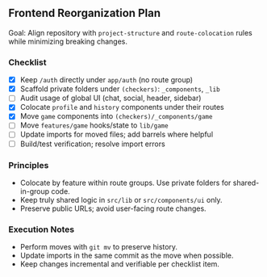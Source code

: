 ## Frontend Reorganization Plan

Goal: Align repository with `project-structure` and `route-colocation` rules while minimizing breaking changes.

### Checklist

- [x] Keep `/auth` directly under `app/auth` (no route group)
- [x] Scaffold private folders under `(checkers)`: `_components`, `_lib`
- [ ] Audit usage of global UI (chat, social, header, sidebar)
- [x] Colocate `profile` and `history` components under their routes
- [x] Move `game` components into `(checkers)/_components/game`
- [ ] Move `features/game` hooks/state to `lib/game`
- [ ] Update imports for moved files; add barrels where helpful
- [ ] Build/test verification; resolve import errors

### Principles

- Colocate by feature within route groups. Use private folders for shared-in-group code.
- Keep truly shared logic in `src/lib` or `src/components/ui` only.
- Preserve public URLs; avoid user-facing route changes.

### Execution Notes

- Perform moves with `git mv` to preserve history.
- Update imports in the same commit as the move when possible.
- Keep changes incremental and verifiable per checklist item.
